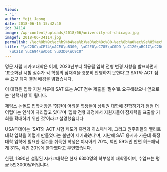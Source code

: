 ```yaml
---
Views:
- '1'
author: Yeji Jeong
date: 2018-06-15 15:42:40
id: 34114
image: /wp-content/uploads/2018/06/university-of-chicago.jpg
imagef: 2018-06-34114.jpg
permalink: /%ec%8b%9c%ec%b9%b4%ea%b3%a0%eb%8c%80-%ec%8b%a0%ec%9e%85%ec%83%9d-%ec%84%a0%eb%b0%9c%ec%8b%9c-sat-act-%ec%a0%90%ec%88%98-%ec%9a%94%ea%b5%ac-%ed%8f%90%ec%a7%80/
title: "\uC2DC\uCE74\uACE0\uB300, \uC2E0\uC785\uC0DD \uC120\uBC1C\uC2DC SAT.ACT \uC810\
  \uC218 \uC694\uAD6C \uD3D0\uC9C0"
---
```


명문 사립 시카고대학은 어제, 2023년부터 적용될 입학 전형 변경 사항을 발표하면서 ‘표준화된 시험 점수가 각 학생의 잠재력을 충분히 반영하지 못한다’고 SAT와 ACT 점수 요구 폐지 결정 배경을 밝혔습니다.

이 대학은 입학 지원 서류에 SAT 또는 ACT 점수 제출을 ‘필수’로 요구해왔으나 앞으로는 ‘선택사항’이 됩니다.

제임스 논돌프 입학처장은 ‘형편이 어려운 학생들이 상위권 대학에 진학하기가 점점 더 어렵다는 인식이 자리잡고 있다’며 ‘입학 전형 과정에서 지원자들이 잠재력을 표출할 기회를 확대하기 위한 것’이라고 설명했습니다.

USA투데이는 ‘SAT와 ACT 시험 제도가 흑인과 히스패닉계, 그리고 원주민들의 엘리트 대학 입학을 어렵게 만들었다는 불만이 제기돼왔다’며, 지난해 SAT 응시자 가운데 특정 대학 입학에 필요한 점수를 취득한 학생은 아시아계 70%, 백인 59%인 반면 히스패닉계 31%, 흑인 20%에 불과했다고 부연했습니다.

한편, 1890년 설립된 시카고대학은 현재 6300명의 학부생이 재학중이며, 수업표는 평균 5만3000달러입니다.